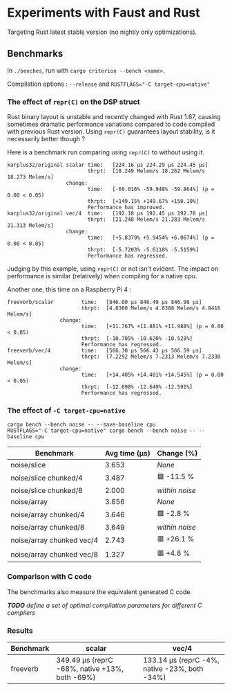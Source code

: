 # Experiments with Faust and Rust

Targeting Rust latest stable version (no nightly only optimizations).

## Benchmarks

In `./benches`, run with `cargo criterion --bench <name>`.

Compilation options : `--release` and `RUSTFLAGS="-C target-cpu=native"`

### The effect of `repr(C)` on the DSP struct

Rust binary layout is unstable and recently changed with Rust 1.67, causing sometimes dramatic performance variations
compared to code compiled with previous Rust version. Using `repr(C)` guarantees layout stability, is it necessarily
better though ?

Here is a benchmark run comparing using `repr(C)` to without using it.

```text
karplus32/original scalar time:   [224.16 µs 224.29 µs 224.45 µs]
                          thrpt:  [18.249 Melem/s 18.262 Melem/s 18.273 Melem/s]
                   change:
                          time:   [-60.016% -59.948% -59.864%] (p = 0.00 < 0.05)
                          thrpt:  [+149.15% +149.67% +150.10%]
                          Performance has improved.
karplus32/original vec/4  time:   [192.18 µs 192.45 µs 192.78 µs]
                          thrpt:  [21.248 Melem/s 21.283 Melem/s 21.313 Melem/s]
                   change:
                          time:   [+5.8379% +5.9454% +6.0674%] (p = 0.00 < 0.05)
                          thrpt:  [-5.7203% -5.6118% -5.5159%]
                          Performance has regressed.
```

Judging by this example, using `repr(C)` or not isn't evident. The impact on performance is similar (relatively) when
compiling for a native cpu.

Another one, this time on a Raspberry Pi 4 :

```text
freeverb/scalar         time:   [846.00 µs 846.49 µs 846.98 µs]
                        thrpt:  [4.8360 Melem/s 4.8388 Melem/s 4.8416 Melem/s]
                 change:
                        time:   [+11.767% +11.881% +11.988%] (p = 0.00 < 0.05)
                        thrpt:  [-10.705% -10.620% -10.528%]
                        Performance has regressed.
freeverb/vec/4          time:   [566.30 µs 566.43 µs 566.59 µs]
                        thrpt:  [7.2292 Melem/s 7.2313 Melem/s 7.2330 Melem/s]
                 change:
                        time:   [+14.405% +14.481% +14.545%] (p = 0.00 < 0.05)
                        thrpt:  [-12.698% -12.649% -12.591%]
                        Performance has regressed.
```

### The effect of `-C target-cpu=native`

```shell
cargo bench --bench noise -- --save-baseline cpu
RUSTFLAGS="-C target-cpu=native" cargo bench --bench noise -- --baseline cpu
```

| Benchmark                 | Avg time (µs) | Change (%)     |
|---------------------------|---------------|----------------|
| noise/slice               | 3.653         | *None*         |
| noise/slice chunked/4     | 3.487         | 🟩 -11.5 %     |
| noise/slice chunked/8     | 2.000         | *within noise* |
| noise/array               | 3.656         | *None*         |
| noise/array chunked/4     | 3.646         | 🟩 -2.8 %      |
| noise/array chunked/8     | 3.649         | *within noise* |
| noise/array chunked vec/4 | 2.743         | 🟥 +26.1 %     |
| noise/array chunked vec/8 | 1.327         | 🟥 +4.8 %      |

### Comparison with C code

The benchmarks also measure the equivalent generated C code.

***TODO** define a set of optimal compilation parameters for different C compilers*

### Results

| Benchmark | scalar                                         | vec/4                                         |
|-----------|------------------------------------------------|-----------------------------------------------|
| freeverb  | 349.49 µs (reprC -68%, native +13%, both -69%) | 133.14 µs (reprC -4%, native -23%, both -34%) |


